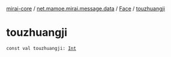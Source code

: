 [mirai-core](../../index.md) / [net.mamoe.mirai.message.data](../index.md) / [Face](index.md) / [touzhuangji](./touzhuangji.md)

# touzhuangji

`const val touzhuangji: `[`Int`](https://kotlinlang.org/api/latest/jvm/stdlib/kotlin/-int/index.html)